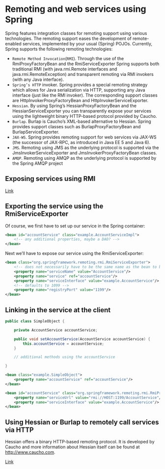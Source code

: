# Remoting and web services using Spring

Spring features integration classes for remoting support using various technologies. The remoting support eases the development of remote-enabled services, implemented by your usual (Spring) POJOs. Currently, Spring supports the following remoting technologies:

- `Remote Method Invocation`(`RMI`). Through the use of the RmiProxyFactoryBean and the RmiServiceExporter Spring supports both traditional RMI (with java.rmi.Remote interfaces and java.rmi.RemoteException) and transparent remoting via RMI invokers (with any Java interface).
- `Spring’s HTTP` invoker. Spring provides a special remoting strategy which allows for Java serialization via HTTP, supporting any Java interface (just like the RMI invoker). The corresponding support classes are HttpInvokerProxyFactoryBean and HttpInvokerServiceExporter.
- `Hessian`. By using Spring’s HessianProxyFactoryBean and the HessianServiceExporter you can transparently expose your services using the lightweight binary HTTP-based protocol provided by Caucho.
- `Burlap`. Burlap is Caucho’s XML-based alternative to Hessian. Spring provides support classes such as BurlapProxyFactoryBean and BurlapServiceExporter.
- `JAX-WS`. Spring provides remoting support for web services via JAX-WS (the successor of JAX-RPC, as introduced in Java EE 5 and Java 6).
- `JMS`. Remoting using JMS as the underlying protocol is supported via the JmsInvokerServiceExporter and JmsInvokerProxyFactoryBean classes.
- `AMQP`. Remoting using AMQP as the underlying protocol is supported by the Spring AMQP project

## Exposing services using RMI

[Link](https://docs.spring.io/spring/docs/4.3.x/spring-framework-reference/htmlsingle/#remoting-rmi)

## Exporting the service using the RmiServiceExporter

Of course, we first have to set up our service in the Spring container:

```xml
<bean id="accountService" class="example.AccountServiceImpl">
    <!-- any additional properties, maybe a DAO? -->
</bean>
```

Next we’ll have to expose our service using the RmiServiceExporter:

```xml
<bean class="org.springframework.remoting.rmi.RmiServiceExporter">
    <!-- does not necessarily have to be the same name as the bean to be exported -->
    <property name="serviceName" value="AccountService"/>
    <property name="service" ref="accountService"/>
    <property name="serviceInterface" value="example.AccountService"/>
    <!-- defaults to 1099 -->
    <property name="registryPort" value="1199"/>
</bean>
```

## Linking in the service at the client

```java
public class SimpleObject {

    private AccountService accountService;

    public void setAccountService(AccountService accountService) {
        this.accountService = accountService;
    }

    // additional methods using the accountService

}
```

```xml
<bean class="example.SimpleObject">
    <property name="accountService" ref="accountService"/>
</bean>

<bean id="accountService" class="org.springframework.remoting.rmi.RmiProxyFactoryBean">
    <property name="serviceUrl" value="rmi://HOST:1199/AccountService"/>
    <property name="serviceInterface" value="example.AccountService"/>
</bean>
```

## Using Hessian or Burlap to remotely call services via HTTP

Hessian offers a binary HTTP-based remoting protocol. It is developed by Caucho and more information about Hessian itself can be found at http://www.caucho.com.

[Link](https://docs.spring.io/spring/docs/4.3.x/spring-framework-reference/htmlsingle/#remoting-caucho-protocols)